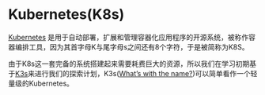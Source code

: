 # Kubernetes\(K8s\)

[Kubernetes](https://kubernetes.io/zh/docs/concepts/overview/what-is-kubernetes/) 是用于自动部署，扩展和管理容器化应用程序的开源系统，被称作容器编排工具，因为其首字母K与尾字母s之间还有8个字符，于是被简称为K8S。

由于K8s这一套完备的系统搭建起来需要耗费巨大的资源，所以我们在学习初期基于[K3s](https://k3s.io)来进行我们的探索计划，K3s\([What’s with the name?](https://rancher.com/docs/k3s/latest/en)\)可以简单看作一个轻量级的Kubernetes。


